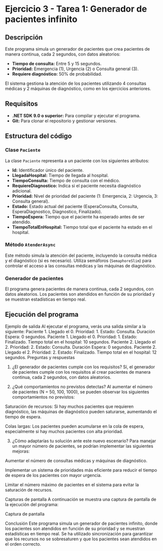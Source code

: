 # Ejercicio 3 - Tarea 1: Generador de pacientes infinito

## Descripción
Este programa simula un generador de pacientes que crea pacientes de manera continua, cada 2 segundos, con datos aleatorios:
- **Tiempo de consulta:** Entre 5 y 15 segundos.
- **Prioridad:** Emergencia (1), Urgencia (2) o Consulta general (3).
- **Requiere diagnóstico:** 50% de probabilidad.

El sistema gestiona la atención de los pacientes utilizando 4 consultas médicas y 2 máquinas de diagnóstico, como en los ejercicios anteriores.

## Requisitos
- **.NET SDK 9.0 o superior:** Para compilar y ejecutar el programa.
- **Git:** Para clonar el repositorio y gestionar versiones.

## Estructura del código

### Clase `Paciente`
La clase `Paciente` representa a un paciente con los siguientes atributos:
- **Id:** Identificador único del paciente.
- **LlegadaHospital:** Tiempo de llegada al hospital.
- **TiempoConsulta:** Tiempo de consulta con el médico.
- **RequiereDiagnostico:** Indica si el paciente necesita diagnóstico adicional.
- **Prioridad:** Nivel de prioridad del paciente (1: Emergencia, 2: Urgencia, 3: Consulta general).
- **Estado:** Estado actual del paciente (EsperaConsulta, Consulta, EsperaDiagnostico, Diagnostico, Finalizado).
- **TiempoEspera:** Tiempo que el paciente ha esperado antes de ser atendido.
- **TiempoTotalEnHospital:** Tiempo total que el paciente ha estado en el hospital.

### Método `AtenderAsync`
Este método simula la atención del paciente, incluyendo la consulta médica y el diagnóstico (si es necesario). Utiliza semáforos (`SemaphoreSlim`) para controlar el acceso a las consultas médicas y las máquinas de diagnóstico.

### Generador de pacientes
El programa genera pacientes de manera continua, cada 2 segundos, con datos aleatorios. Los pacientes son atendidos en función de su prioridad y se muestran estadísticas en tiempo real.

## Ejecución del programa

Ejemplo de salida
Al ejecutar el programa, verás una salida similar a la siguiente:
Paciente 1. Llegado el 0. Prioridad: 1. Estado: Consulta. Duración Espera: 0 segundos.
Paciente 1. Llegado el 0. Prioridad: 1. Estado: Finalizado. Tiempo total en el hospital: 10 segundos.
Paciente 2. Llegado el 2. Prioridad: 2. Estado: Consulta. Duración Espera: 0 segundos.
Paciente 2. Llegado el 2. Prioridad: 2. Estado: Finalizado. Tiempo total en el hospital: 12 segundos.
Preguntas y respuestas
1. ¿El generador de pacientes cumple con los requisitos?
Sí, el generador de pacientes cumple con los requisitos al crear pacientes de manera continua, cada 2 segundos, con datos aleatorios.

2. ¿Qué comportamientos no previstos detectas?
Al aumentar el número de pacientes (N = 50, 100, 1000), se pueden observar los siguientes comportamientos no previstos:

Saturación de recursos: Si hay muchos pacientes que requieren diagnóstico, las máquinas de diagnóstico pueden saturarse, aumentando el tiempo de espera.

Colas largas: Los pacientes pueden acumularse en la cola de espera, especialmente si hay muchos pacientes con alta prioridad.

3. ¿Cómo adaptarías tu solución ante este nuevo escenario?
Para manejar un mayor número de pacientes, se podrían implementar las siguientes mejoras:

Aumentar el número de consultas médicas y máquinas de diagnóstico.

Implementar un sistema de prioridades más eficiente para reducir el tiempo de espera de los pacientes con mayor urgencia.

Limitar el número máximo de pacientes en el sistema para evitar la saturación de recursos.

Capturas de pantalla
A continuación se muestra una captura de pantalla de la ejecución del programa:

Captura de pantalla

Conclusión
Este programa simula un generador de pacientes infinito, donde los pacientes son atendidos en función de su prioridad y se muestran estadísticas en tiempo real. Se ha utilizado sincronización para garantizar que los recursos no se sobresaturen y que los pacientes sean atendidos en el orden correcto.


